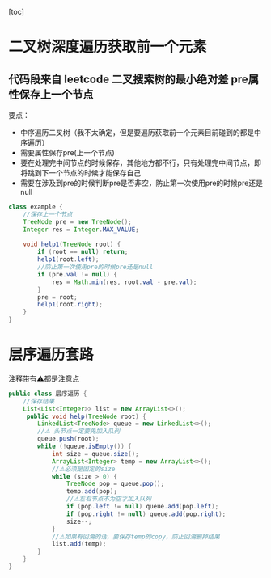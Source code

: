 [toc]
# 二叉树深度遍历获取前一个元素
代码段来自 leetcode 二叉搜索树的最小绝对差
pre属性保存上一个节点
---
要点：
- 中序遍历二叉树（我不太确定，但是要遍历获取前一个元素目前碰到的都是中序遍历）
- 需要属性保存pre(上一个节点)
- 要在处理完中间节点的时候保存，其他地方都不行，只有处理完中间节点，即将跳到下一个节点的时候才能保存自己
- 需要在涉及到pre的时候判断pre是否非空，防止第一次使用pre的时候pre还是null
```java
class example {
    //保存上一个节点
    TreeNode pre = new TreeNode();
    Integer res = Integer.MAX_VALUE;
    
    void help1(TreeNode root) {
        if (root == null) return;
        help1(root.left);
        //防止第一次使用pre的时候pre还是null
        if (pre.val != null) {
            res = Math.min(res, root.val - pre.val);
        }
        pre = root;
        help1(root.right);
    }
}
```
# 层序遍历套路
注释带有⚠都是注意点
```java
public class 层序遍历 {
    //保存结果
    List<List<Integer>> list = new ArrayList<>();
     public void help(TreeNode root) {
        LinkedList<TreeNode> queue = new LinkedList<>();
        //⚠ 头节点一定要先加入队列
        queue.push(root);
        while (!queue.isEmpty()) {
            int size = queue.size();
            ArrayList<Integer> temp = new ArrayList<>();
            //⚠必须是固定的size
            while (size > 0) {
                TreeNode pop = queue.pop();
                temp.add(pop);
                //⚠左右节点不为空才加入队列
                if (pop.left != null) queue.add(pop.left);
                if (pop.right != null) queue.add(pop.right);
                size--;
            }
            //⚠如果有回溯的话，要保存temp的copy，防止回溯删掉结果
            list.add(temp);
        }
    }
}

```
